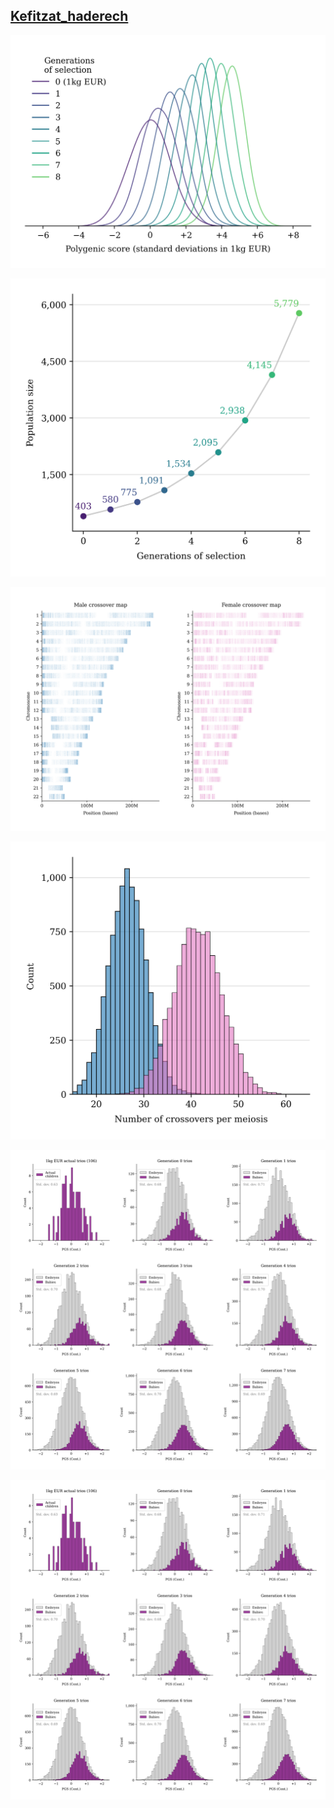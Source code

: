 
## [Kefitzat_haderech](https://en.wikipedia.org/wiki/Kefitzat_haderech)



![](images/pgs_dist_generations.png)


![](images/population_size_generations.png)


![](images/male_female_meioses.png)


![](images/meioses_events.png)


![](images/embryo_dists.png)


![](images/embryo_dists.png)